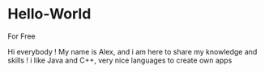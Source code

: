 # Hello-World
For Free

Hi everybody !
My name is Alex, and i am  here to share my knowledge and skills !
i like Java and C++, very nice languages to create own apps 
